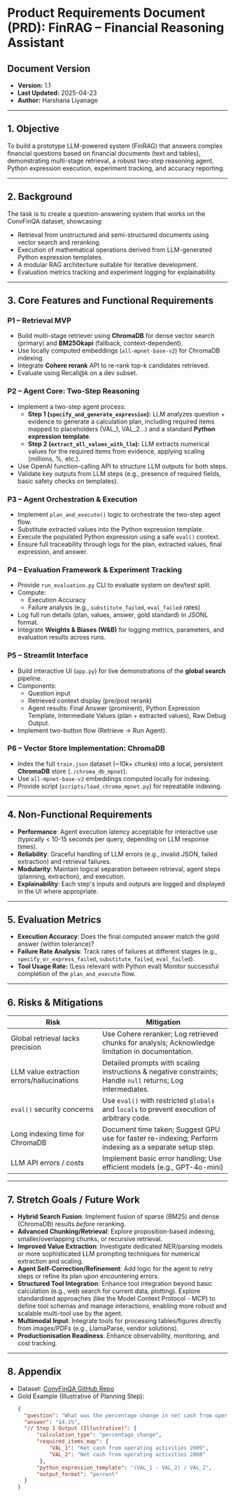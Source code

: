 # Product Requirements Document (PRD): FinRAG – Financial Reasoning Assistant

## Document Version
- **Version:** 1.1
- **Last Updated:** 2025-04-23
- **Author:** Harshana Liyanage

---

## 1. Objective

To build a prototype LLM-powered system (FinRAG) that answers complex financial questions based on financial documents (text and tables), demonstrating multi-stage retrieval, a robust two-step reasoning agent, Python expression execution, experiment tracking, and accuracy reporting.

---

## 2. Background

The task is to create a question-answering system that works on the ConvFinQA dataset, showcasing:
- Retrieval from unstructured and semi-structured documents using vector search and reranking.
- Execution of mathematical operations derived from LLM-generated Python expression templates.
- A modular RAG architecture suitable for iterative development.
- Evaluation metrics tracking and experiment logging for explainability.

---

## 3. Core Features and Functional Requirements

### P1 – Retrieval MVP
- Build multi-stage retriever using **ChromaDB** for dense vector search (primary) and **BM25Okapi** (fallback, context-dependent).
- Use locally computed embeddings (`all-mpnet-base-v2`) for ChromaDB indexing.
- Integrate **Cohere rerank** API to re-rank top-k candidates retrieved.
- Evaluate using Recall@k on a dev subset.

### P2 – Agent Core: Two-Step Reasoning
- Implement a two-step agent process:
    - **Step 1 (`specify_and_generate_expression`):** LLM analyzes question + evidence to generate a calculation plan, including required items mapped to placeholders (VAL_1, VAL_2...) and a standard **Python expression template**.
    - **Step 2 (`extract_all_values_with_llm`):** LLM extracts numerical values for the required items from evidence, applying scaling (millions, %, etc.).
- Use OpenAI function-calling API to structure LLM outputs for both steps.
- Validate key outputs from LLM steps (e.g., presence of required fields, basic safety checks on templates).

### P3 – Agent Orchestration & Execution
- Implement `plan_and_execute()` logic to orchestrate the two-step agent flow.
- Substitute extracted values into the Python expression template.
- Execute the populated Python expression using a safe `eval()` context.
- Ensure full traceability through logs for the plan, extracted values, final expression, and answer.

### P4 – Evaluation Framework & Experiment Tracking
- Provide `run_evaluation.py` CLI to evaluate system on dev/test split.
- Compute:
  - Execution Accuracy
  - Failure analysis (e.g., `substitute_failed`, `eval_failed` rates)
- Log full run details (plan, values, answer, gold standard) in JSONL format.
- Integrate **Weights & Biases (W&B)** for logging metrics, parameters, and evaluation results across runs.

### P5 – Streamlit Interface
- Build interactive UI (`app.py`) for live demonstrations of the **global search** pipeline.
- Components:
  - Question input
  - Retrieved context display (pre/post rerank)
  - Agent results: Final Answer (prominent), Python Expression Template, Intermediate Values (plan + extracted values), Raw Debug Output.
- Implement two-button flow (Retrieve -> Run Agent).

### P6 – Vector Store Implementation: ChromaDB
- Index the full `train.json` dataset (~10k+ chunks) into a local, persistent **ChromaDB** store (`./chroma_db_mpnet`).
- Use `all-mpnet-base-v2` embeddings computed locally for indexing.
- Provide script (`scripts/load_chroma_mpnet.py`) for repeatable indexing.

--- 

## 4. Non-Functional Requirements

- **Performance**: Agent execution latency acceptable for interactive use (typically < 10-15 seconds per query, depending on LLM response times).
- **Reliability**: Graceful handling of LLM errors (e.g., invalid JSON, failed extraction) and retrieval failures.
- **Modularity**: Maintain logical separation between retrieval, agent steps (planning, extraction), and execution.
- **Explainability**: Each step's inputs and outputs are logged and displayed in the UI where appropriate.

--- 

## 5. Evaluation Metrics

- **Execution Accuracy**: Does the final computed answer match the gold answer (within tolerance)?
- **Failure Rate Analysis**: Track rates of failures at different stages (e.g., `specify_or_express_failed`, `substitute_failed`, `eval_failed`).
- **Tool Usage Rate:** (Less relevant with Python eval) Monitor successful completion of the `plan_and_execute` flow.

--- 

## 6. Risks & Mitigations 

| Risk                                     | Mitigation                                                                                             |
|------------------------------------------|--------------------------------------------------------------------------------------------------------|
| Global retrieval lacks precision         | Use Cohere reranker; Log retrieved chunks for analysis; Acknowledge limitation in documentation.         |
| LLM value extraction errors/hallucinations| Detailed prompts with scaling instructions & negative constraints; Handle `null` returns; Log intermediates. |
| `eval()` security concerns               | Use `eval()` with restricted `globals` and `locals` to prevent execution of arbitrary code.           |
| Long indexing time for ChromaDB          | Document time taken; Suggest GPU use for faster re-indexing; Perform indexing as a separate setup step. |
| LLM API errors / costs                   | Implement basic error handling; Use efficient models (e.g., GPT-4o-mini)    |

--- 

## 7. Stretch Goals / Future Work

- **Hybrid Search Fusion**: Implement fusion of sparse (BM25) and dense (ChromaDB) results *before* reranking.
- **Advanced Chunking/Retrieval**: Explore proposition-based indexing, smaller/overlapping chunks, or recursive retrieval.
- **Improved Value Extraction**: Investigate dedicated NER/parsing models or more sophisticated LLM prompting techniques for numerical extraction and scaling.
- **Agent Self-Correction/Refinement**: Add logic for the agent to retry steps or refine its plan upon encountering errors.
- **Structured Tool Integration**: Enhance tool integration beyond basic calculation (e.g., web search for current data, plotting). Explore standardised approaches (like the Model Context Protocol - MCP) to define tool schemas and manage interactions, enabling more robust and scalable multi-tool use by the agent.
- **Multimodal Input**: Integrate tools for processing tables/figures directly from images/PDFs (e.g., LlamaParse, vendor solutions).
- **Productionisation Readiness**: Enhance observability, monitoring, and cost tracking.

--- 

## 8. Appendix

- Dataset: [ConvFinQA GitHub Repo](https://github.com/czyssrs/ConvFinQA)
- Gold Example (Illustrative of Planning Step):
  ```json
  {
    "question": "What was the percentage change in net cash from operating activities from 2008 to 2009?",
    "answer": "14.1%",
    "// Step 1 Output (Illustrative)": {
        "calculation_type": "percentage_change",
        "required_items_map": {
            "VAL_1": "Net cash from operating activities 2009",
            "VAL_2": "Net cash from operating activities 2008"
         },
        "python_expression_template": "(VAL_1 - VAL_2) / VAL_2",
        "output_format": "percent"
    }
  }
  ```

